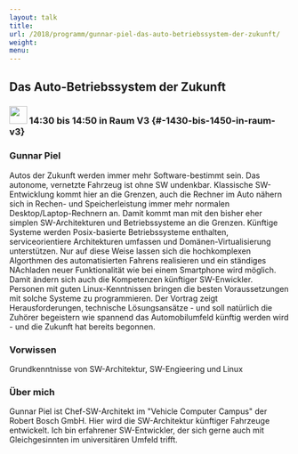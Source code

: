 ```yaml
---
layout: talk
title:
url: /2018/programm/gunnar-piel-das-auto-betriebssystem-der-zukunft/
weight:
menu:
---
```

## Das Auto-Betriebssystem der Zukunft

### <img height = "32" src="../../../images/talk.svg"> 14:30 bis 14:50 in Raum V3 {#-1430-bis-1450-in-raum-v3}

### Gunnar Piel

Autos der Zukunft werden immer mehr Software-bestimmt sein. Das autonome, vernetzte Fahrzeug ist ohne SW undenkbar. Klassische SW-Entwicklung kommt hier an die Grenzen, auch die Rechner im Auto nähern sich in Rechen- und Speicherleistung immer mehr normalen Desktop/Laptop-Rechnern an. Damit kommt man mit den bisher eher simplen SW-Architekturen und Betriebssysteme an die Grenzen. Künftige Systeme werden Posix-basierte Betriebssysteme enthalten, serviceorientiere Architekturen umfassen und Domänen-Virtualisierung unterstützen. Nur auf diese Weise lassen sich die hochkomplexen Algorthmen des automatisierten Fahrens realisieren und ein ständiges NAchladen neuer Funktionalität wie bei einem Smartphone wird möglich.  Damit ändern sich auch die Kompetenzen künftiger SW-Enwickler. Personen mit guten Linux-Kenntnissen  bringen die besten Voraussetzungen mit solche Systeme zu programmieren. Der Vortrag zeigt Herausforderungen, technische Lösungsansätze - und soll natürlich die Zuhörer begeistern wie spannend das Automobilumfeld künftig werden wird - und die Zukunft hat bereits begonnen.

### Vorwissen

Grundkenntnisse von SW-Architektur, SW-Engieering und Linux

### Über mich

Gunnar Piel ist Chef-SW-Architekt im "Vehicle Computer Campus" der Robert Bosch GmbH. Hier wird die SW-Architektur künftiger Fahrzeuge entwickelt. Ich bin erfahrener SW-Entwickler, der sich gerne auch mit Gleichgesinnten im universitären Umfeld trifft.

